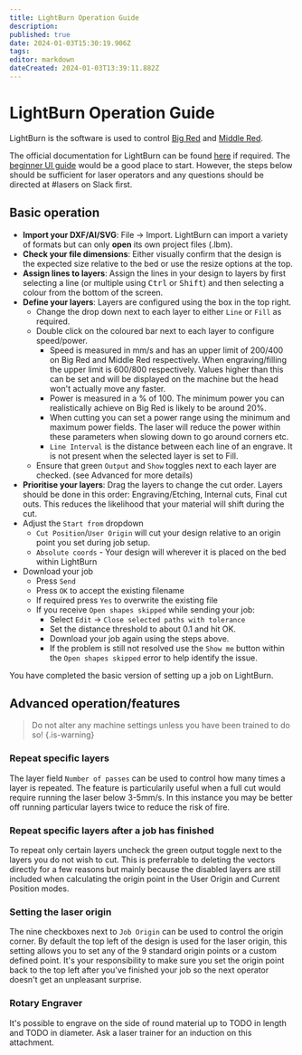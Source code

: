 ```yaml
---
title: LightBurn Operation Guide
description: 
published: true
date: 2024-01-03T15:30:19.906Z
tags: 
editor: markdown
dateCreated: 2024-01-03T13:39:11.882Z
---
```


# LightBurn Operation Guide

LightBurn is the software is used to control [Big Red](/tools/lasers/bigred) and [Middle Red](/tools/lasers/middlered).

The official documentation for LightBurn can be found [here](https://docs.lightburnsoftware.com/) if required. The [beginner UI guide](https://docs.lightburnsoftware.com/BeginnerUITour.html) would be a good place to start. However, the steps below should be sufficient for laser operators and any questions should be directed at #lasers on Slack first.


## Basic operation

* **Import your DXF/AI/SVG**: File -> Import. LightBurn can import a variety of formats but can only **open** its own project files (.lbm).
* **Check your file dimensions**: Either visually confirm that the design is the expected size relative to the bed or use the resize options at the top.
* **Assign lines to layers**: Assign the lines in your design to layers by first selecting a line (or multiple using <kbd>Ctrl</kbd> or <kbd>Shift</kbd>) and then selecting a colour from the bottom of the screen.
* **Define your layers**: Layers are configured using the box in the top right.
  * Change the drop down next to each layer to either `Line` or `Fill` as required.
  * Double click on the coloured bar next to each layer to configure speed/power.
    * Speed is measured in mm/s and has an upper limit of 200/400 on Big Red and Middle Red respectively. When engraving/filling the upper limit is 600/800 respectively. Values higher than this can be set and will be displayed on the machine but the head won't actually move any faster.
    * Power is measured in a % of 100. The minimum power you can realistically achieve on Big Red is likely to be around 20%.
    * When cutting you can set a power range using the minimum and maximum power fields. The laser will reduce the power within these parameters when slowing down to go around corners etc.
    * `Line Interval` is the distance between each line of an engrave. It is not present when the selected layer is set to Fill.
  * Ensure that green `Output` and `Show` toggles next to each layer are checked. (see Advanced for more details)
* **Prioritise your layers**: Drag the layers to change the cut order. Layers should be done in this order: Engraving/Etching, Internal cuts, Final cut outs. This reduces the likelihood that your material will shift during the cut.
* Adjust the `Start from` dropdown
  * `Cut Position`/`User Origin` will cut your design relative to an origin point you set during job setup.
  * `Absolute coords` - Your design will wherever it is placed on the bed within LightBurn
* Download your job
  * Press `Send`
  * Press `OK` to accept the existing filename
  * If required press `Yes` to overwrite the existing file
  * If you receive `Open shapes skipped` while sending your job:
    * Select `Edit` -> `Close selected paths with tolerance`
    * Set the distance threshold to about 0.1 and hit OK.
    * Download your job again using the steps above.
    * If the problem is still not resolved use the `Show me` button within the `Open shapes skipped` error to help identify the issue.
    

You have completed the basic version of setting up a job on LightBurn.

## Advanced operation/features

> Do not alter any machine settings unless you have been trained to do so!
{.is-warning}

### Repeat specific layers

The layer field `Number of passes` can be used to control how many times a layer is repeated. The feature is particularily useful when a full cut would require running the laser below 3-5mm/s. In this instance you may be better off running particular layers twice to reduce the risk of fire.

### Repeat specific layers after a job has finished

To repeat only certain layers uncheck the green output toggle next to the layers you do not wish to cut. This is preferrable to deleting the vectors directly for a few reasons but mainly because the disabled layers are still included when calculating the origin point in the User Origin and Current Position modes.

### Setting the laser origin

The nine checkboxes next to `Job Origin` can be used to control the origin corner. By default the top left of the design is used for the laser origin, this setting allows you to set any of the 9 standard origin points or a custom defined point. It's your responsibility to make sure you set the origin point back to the top left after you've finished your job so the next operator doesn't get an unpleasant surprise.

### Rotary Engraver

It's possible to engrave on the side of round material up to TODO in length and TODO in diameter. Ask a laser trainer for an induction on this attachment.